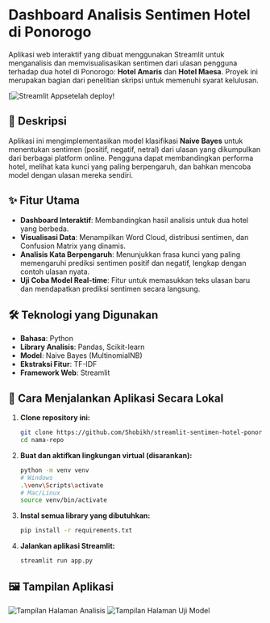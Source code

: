 #  Dashboard Analisis Sentimen Hotel di Ponorogo

Aplikasi web interaktif yang dibuat menggunakan Streamlit untuk menganalisis dan memvisualisasikan sentimen dari ulasan pengguna terhadap dua hotel di Ponorogo: **Hotel Amaris** dan **Hotel Maesa**. Proyek ini merupakan bagian dari penelitian skripsi untuk memenuhi syarat kelulusan.

[![Streamlit App](https://app-sentimen-hotel-ponorogo.streamlit.app/)setelah deploy!

## 📜 Deskripsi

Aplikasi ini mengimplementasikan model klasifikasi **Naive Bayes** untuk menentukan sentimen (positif, negatif, netral) dari ulasan yang dikumpulkan dari berbagai platform online. Pengguna dapat membandingkan performa hotel, melihat kata kunci yang paling berpengaruh, dan bahkan mencoba model dengan ulasan mereka sendiri.

## ✨ Fitur Utama

-   **Dashboard Interaktif**: Membandingkan hasil analisis untuk dua hotel yang berbeda.
-   **Visualisasi Data**: Menampilkan Word Cloud, distribusi sentimen, dan Confusion Matrix yang dinamis.
-   **Analisis Kata Berpengaruh**: Menunjukkan frasa kunci yang paling memengaruhi prediksi sentimen positif dan negatif, lengkap dengan contoh ulasan nyata.
-   **Uji Coba Model Real-time**: Fitur untuk memasukkan teks ulasan baru dan mendapatkan prediksi sentimen secara langsung.

## 🛠️ Teknologi yang Digunakan

-   **Bahasa**: Python
-   **Library Analisis**: Pandas, Scikit-learn
-   **Model**: Naive Bayes (MultinomialNB)
-   **Ekstraksi Fitur**: TF-IDF
-   **Framework Web**: Streamlit

## 🚀 Cara Menjalankan Aplikasi Secara Lokal

1.  **Clone repository ini:**
    ```bash
    git clone https://github.com/Shobikh/streamlit-sentimen-hotel-ponorogo.git
    cd nama-repo
    ```

2.  **Buat dan aktifkan lingkungan virtual (disarankan):**
    ```bash
    python -m venv venv
    # Windows
    .\venv\Scripts\activate
    # Mac/Linux
    source venv/bin/activate
    ```

3.  **Instal semua library yang dibutuhkan:**
    ```bash
    pip install -r requirements.txt
    ```

4.  **Jalankan aplikasi Streamlit:**
    ```bash
    streamlit run app.py
    ```

## 🖼️ Tampilan Aplikasi

![Tampilan Halaman Analisis](assets/screenshot1.png)
![Tampilan Halaman Uji Model](assets/screenshot2.png)
